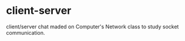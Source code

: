 # client-server
client/server chat maded on Computer's Network class to study socket communication.
